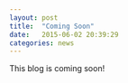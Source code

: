 ```yaml
---
layout: post
title:  "Coming Soon"
date:   2015-06-02 20:39:29
categories: news
---
```

This blog is coming soon!